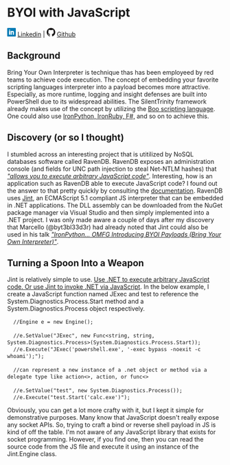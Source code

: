 # BYOI with JavaScript

![Linkedin](Post%20Images/linkedin.png) [Linkedin](https://www.linkedin.com/in/ryangore/) | ![Github](Post%20Images/github.png) [Github](https://github.com/0v3rride)

## Background

Bring Your Own Interpreter is technique thas has been employeed by red teams to achieve code execution. The concept of embedding your favorite scripting languages interpreter into a payload becomes more attractive. Especially, as more runtime, logging and insight defenses are built into PowerShell due to its widespread abilities. The SilentTrinity framework already makes use of the concept by utilizing the [Boo scripting language](https://github.com/byt3bl33d3r/SILENTTRINITY/tree/master/silenttrinity/core/teamserver/data). One could also use [IronPython, IronRuby, F#,](https://www.irongeek.com/i.php?page=videos/derbycon9/1-17-red-team-level-over-9000-fusing-the-powah-of-net-with-a-scripting-language-of-your-choosing-introducing-byoi-bring-your-own-interpreter-payloads-marcello-salvati) and so on to achieve this.

## Discovery (or so I thought)

I stumbled across an interesting project that is utitilized by NoSQL databases software called RavenDB. RavenDB exposes an administration console (and fields for UNC path injection to steal Net-NTLM hashes) that [_"allows you to execute arbitrary JavaScript code"_](https://ravendb.net/docs/article-page/3.5/Csharp/studio/management/administrator-js-console). Interesting, how is an application such as RavenDB able to execute JavaScript code? I found out the answer to that pretty quickly by consulting the [documentation](https://ravendb.net/docs/article-page/4.2/csharp/server/kb/javascript-engine). RavenDB uses [Jint](https://github.com/sebastienros/jint), an ECMAScript 5.1 compliant JS interpreter that can be embedded in .NET applications. The DLL assembly can be downloaded from the NuGet package manager via Visual Studio and then simply implemented into a .NET project. I was only made aware a couple of days after my discovery that Marcello (@byt3bl33d3r) had already noted that Jint could also be used in his talk [_"IronPython... OMFG Introducing BYOI Payloads (Bring Your Own Interpreter)"_](https://hackinparis.com/data/slides/2019/talks/HIP2019-Marcello_Salvati-Ironpython_Omfg.pdf).

## Turning a Spoon Into a Weapon

Jint is relatively simple to use. [Use .NET to execute arbitrary JavaScript code. Or use Jint to invoke .NET via JavaScript](https://blog.codeinside.eu/2019/06/30/jint-invoke-javascript-from-dotnet/). In the below example, I create a JavaScript function named JExec and test to reference the System.Diagnostics.Process.Start method and a System.Diagnostics.Process object respectively.

```
  //Engine e = new Engine();
  
  //e.SetValue("JExec", new Func<string, string, System.Diagnostics.Process>(System.Diagnostics.Process.Start));
  //e.Execute("JExec('powershell.exe', '-exec bypass -noexit -c whoami');");

  //can represent a new instance of a .net object or method via a delegate type like action<>, action, or func<>
  
  //e.SetValue("test", new System.Diagnostics.Process());
  //e.Execute("test.Start('calc.exe')");
```

Obviously, you can get a lot more crafty with it, but I kept it simple for demonstrative purposes. Many know that JavaScript doesn't really expose any socket APIs. So, trying to craft a bind or reverse shell payload in JS is kind of off the table. I'm not aware of any JavaScript library that exists for socket programming. However, if you find one, then you can read the source code from the JS file and execute it using an instance of the Jint.Engine class.
